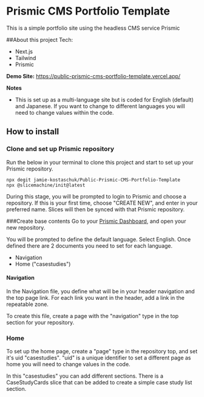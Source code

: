 # Prismic CMS Portfolio Template
This is a simple portfolio site using the headless CMS service Prismic

##About this project
Tech:
- Next.js
- Tailwind
- Prismic

**Demo Site:**
https://public-prismic-cms-portfolio-template.vercel.app/

**Notes**
- This is set up as a multi-language site but is coded for English (default) and Japanese.  If you want to change to different languages you will need to change values within the code.



## How to install

### Clone and set up Prismic repository
Run the below in your terminal to clone this project and start to set up your Prismic repository. 

```
npx degit jamie-kostaschuk/Public-Prismic-CMS-Portfolio-Template
npx @slicemachine/init@latest
```

During this stage, you will be prompted to login to Prismic and choose a repository. 
If this is your first time, choose "CREATE NEW", and enter in your preferred name. 
Slices will then be synced with that Prismic repository. 


###Create base contents
Go to your [Prismic Dashboard](https://prismic.io/dashboard), and open your new repository. 

You will be prompted to define the default language. Select English. 
Once defined there are 2 documents you need to set for each language. 
- Navigation
- Home ("casestudies")


#### Navigation
In the Navigation file, you define what will be in your header navigation and the top page link.
For each link you want in the header, add a link in the repeatable zone. 

To create this file, create a page with the "navigation" type in the top section for your repository. 

### Home
To set up the home page, create a "page" type in the repository top, and set it's uid "casestudies". 
"uid" is a unique identifier to set a different page as home you will need to change values in the code. 

In this "casestudies" you can add different sections. There is a CaseStudyCards slice that can be added to create a simple case study list section. 

